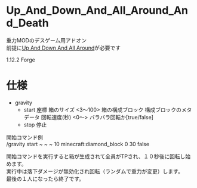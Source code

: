 # Up_And_Down_And_All_Around_And_Death
重力MODのデスゲーム用アドオン  
前提に[Up And Down And All Around](https://www.curseforge.com/minecraft/mc-mods/up-and-down-and-all-around)が必要です  

1.12.2 Forge

# 仕様  
* gravity  
    * start 座標 箱のサイズ <3～100> 箱の構成ブロック 構成ブロックのメタデータ 回転速度(秒) <0～> バラバラ回転か[true/false] 
    * stop 停止

開始コマンド例  
/gravity start ~ ~ ~ 10 minecraft:diamond_block 0 30 false

開始コマンドを実行すると箱が生成されて全員がTPされ、１０秒後に回転し始めます。  
実行中は落下ダメージが無効化され回転（ランダムで重力が変更）します。  
最後の１人になったら終了です。

